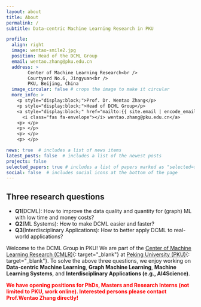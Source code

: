 ```yaml
---
layout: about
title: About
permalink: /
subtitle: Data-centric Machine Learning Research in PKU

profile:
  align: right
  image: wentao-smile2.jpg
  position: Head of the DCML Group
  email: wentao.zhang@pku.edu.cn
  address: >
        Center of Machine Learning Research<br />
        Courtyard No.6, Jingyuan<br />
        PKU, Beijing, China
  image_circular: false # crops the image to make it circular
  more_info: >
    <p style="display:block;">Prof. Dr. Wentao Zhang</p> 
    <p style="display:block;">Head of DCML Group</p>
    <a style="display:block;" href="mailto:{{ site.email | encode_email }}">
      <i class="fas fa-envelope"></i> wentao.zhang@pku.edu.cn</a>
    <p> </p>
    <p> </p>
    <p> </p>
    <p> </p>

news: true  # includes a list of news items
latest_posts: false  # includes a list of the newest posts
projects: false
selected_papers: true # includes a list of papers marked as "selected={true}"
social: false  # includes social icons at the bottom of the page
---
```


Three research questions
---
+ **Q1**(DCML): How to improve the data quality and quantity for (graph) ML with low time and money costs?
+ **Q2**(ML Systems): How to make DCML easier and faster?
+ **Q3**(Interdisciplinary Applications): How to better apply DCML to real-world applications?


Welcome to the DCML Group in PKU!
We are part of the [Center of Machine Learning Research (CMLR)](https://cmlr.pku.edu.cn/){: target="_blank"} at [Peking University (PKU)](https://www.pku.edu.cn/){: target="_blank"}. 
To solve the above three questions, we enjoy working on **Data-centric Machine Learning**, **Graph Machine Learning**, 
**Machine Learning Systems**, and **Interdisciplinary Applications (e.g., AI4Science)**.

**<font color=red>We have opening positions for PhDs, Masters and Research Interns (not limited to PKU, work online). Interested persons please contact Prof.Wentao Zhang directly!</font>**
